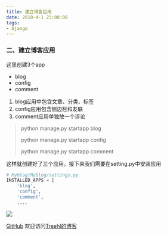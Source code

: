 ```yaml
---
title: 建立博客应用
date: 2018-4-1 23:08:08
tags:
- Django
---
```

### **二、建立博客应用**
这里创建3个app
- blog
- config
- comment

1. blog应用中包含文章、分类、标签
2. config应用包含侧边栏和友联
3. comment应用单独放一个评论

> python manage.py startapp blog
> 
> python manage.py startapp config
> 
> python manage.py startapp comment

这样就创建好了三个应用，接下来我们需要在setting.py中安装应用
```python
# Myblog/Myblog/settings.py
INSTALLED_APPS = [
    'blog',
    'config',
    'comment',
    ....
```

![](http://m.qpic.cn/psb?/V10WDaE22S84Sl/ngWIUHiJR29ozpV96G1u8w08KPPeDfeflQ.kN0fP*Bs!/b/dDEBAAAAAAAA&bo=AwRGAwAAAAADB2A!&rf=viewer_4)


[GitHub](https://github.com/Family-TreeSY/Myblog)
欢迎访问[Treehl的博客](https://family-treesy.github.io/)